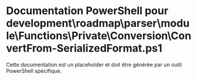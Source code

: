 # Documentation PowerShell pour development\roadmap\parser\module\Functions\Private\Conversion\ConvertFrom-SerializedFormat.ps1

Cette documentation est un placeholder et doit être générée par un outil PowerShell spécifique.
